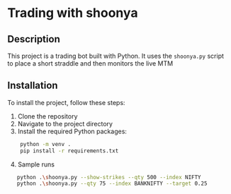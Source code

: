 # Trading with shoonya

## Description

This project is a trading bot built with Python. It uses the `shoonya.py` script to place a short straddle and then monitors the live MTM

## Installation

To install the project, follow these steps:

1. Clone the repository
2. Navigate to the project directory
3. Install the required Python packages: 

```bash
    python -m venv .
    pip install -r requirements.txt
```
4. Sample runs

```bash
   python .\shoonya.py --show-strikes --qty 500 --index NIFTY
   python .\shoonya.py --qty 75 --index BANKNIFTY --target 0.25 
```

